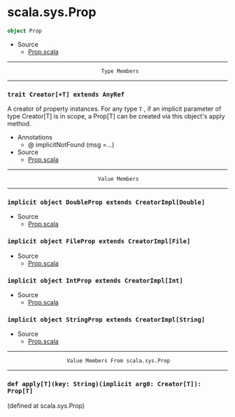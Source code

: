 
#                                scala.sys.Prop                                #

```scala
object Prop
```

* Source
  * [Prop.scala](https://github.com/scala/scala/tree/6d09a1ba5f/src/library/scala/sys/Prop.scala#L1)


--------------------------------------------------------------------------------
                                  Type Members
--------------------------------------------------------------------------------


### `trait Creator[+T] extends AnyRef`                                       ###

A creator of property instances. For any type `T` , if an implicit parameter of
type Creator[T] is in scope, a Prop[T] can be created via this object's apply
method.

* Annotations
  * @ implicitNotFound (msg =...)
* Source
  * [Prop.scala](https://github.com/scala/scala/tree/6d09a1ba5f/src/library/scala/sys/Prop.scala#L1)


--------------------------------------------------------------------------------
                                 Value Members
--------------------------------------------------------------------------------


### `implicit object DoubleProp extends CreatorImpl[Double]`                 ###

* Source
  * [Prop.scala](https://github.com/scala/scala/tree/6d09a1ba5f/src/library/scala/sys/Prop.scala#L1)


### `implicit object FileProp extends CreatorImpl[File]`                     ###

* Source
  * [Prop.scala](https://github.com/scala/scala/tree/6d09a1ba5f/src/library/scala/sys/Prop.scala#L1)


### `implicit object IntProp extends CreatorImpl[Int]`                       ###

* Source
  * [Prop.scala](https://github.com/scala/scala/tree/6d09a1ba5f/src/library/scala/sys/Prop.scala#L1)


### `implicit object StringProp extends CreatorImpl[String]`                 ###

* Source
  * [Prop.scala](https://github.com/scala/scala/tree/6d09a1ba5f/src/library/scala/sys/Prop.scala#L1)


--------------------------------------------------------------------------------
                       Value Members From scala.sys.Prop
--------------------------------------------------------------------------------


### `def apply[T](key: String)(implicit arg0: Creator[T]): Prop[T]`          ###
(defined at scala.sys.Prop)
